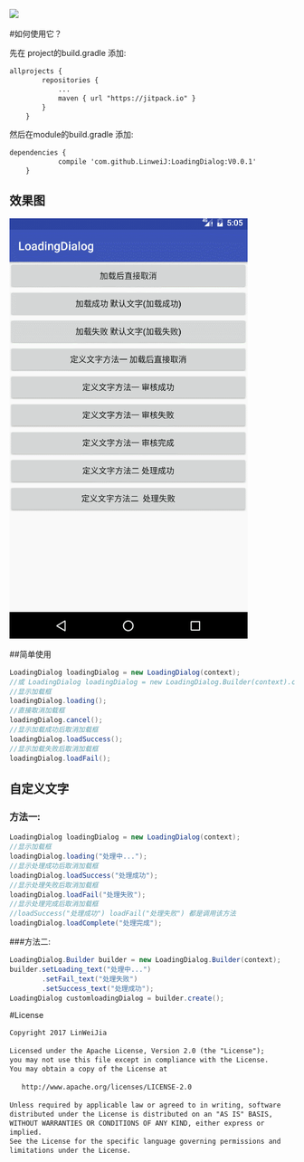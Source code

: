 [![](https://jitpack.io/v/LinweiJ/LoadingDialog.svg)](https://jitpack.io/#LinweiJ/LoadingDialog)

#如何使用它？

先在 project的build.gradle  添加:
```
allprojects {
		repositories {
			...
			maven { url "https://jitpack.io" }
		}
	}
```
然后在module的build.gradle 添加:
```
dependencies {
	        compile 'com.github.LinweiJ:LoadingDialog:V0.0.1'
	}
```


## 效果图

![loadingDialog.gif](https://github.com/LinweiJ/LoadingDialog/blob/master/loadingDialog.gif)

##简单使用

```java
LoadingDialog loadingDialog = new LoadingDialog(context);
//或 LoadingDialog loadingDialog = new LoadingDialog.Builder(context).create();
//显示加载框
loadingDialog.loading();
//直接取消加载框
loadingDialog.cancel();
//显示加载成功后取消加载框
loadingDialog.loadSuccess();
//显示加载失败后取消加载框
loadingDialog.loadFail();
```

## 自定义文字

### 方法一:
```java
LoadingDialog loadingDialog = new LoadingDialog(context);
//显示加载框
loadingDialog.loading("处理中...");
//显示处理成功后取消加载框
loadingDialog.loadSuccess("处理成功");
//显示处理失败后取消加载框
loadingDialog.loadFail("处理失败");
//显示处理完成后取消加载框
//loadSuccess("处理成功") loadFail("处理失败") 都是调用该方法
loadingDialog.loadComplete("处理完成");
```

###方法二:

```java
LoadingDialog.Builder builder = new LoadingDialog.Builder(context);
builder.setLoading_text("处理中...")
        .setFail_text("处理失败")
        .setSuccess_text("处理成功");
LoadingDialog customloadingDialog = builder.create();
```

#License

```
Copyright 2017 LinWeiJia

Licensed under the Apache License, Version 2.0 (the "License");
you may not use this file except in compliance with the License.
You may obtain a copy of the License at

   http://www.apache.org/licenses/LICENSE-2.0

Unless required by applicable law or agreed to in writing, software
distributed under the License is distributed on an "AS IS" BASIS,
WITHOUT WARRANTIES OR CONDITIONS OF ANY KIND, either express or implied.
See the License for the specific language governing permissions and
limitations under the License.
```
